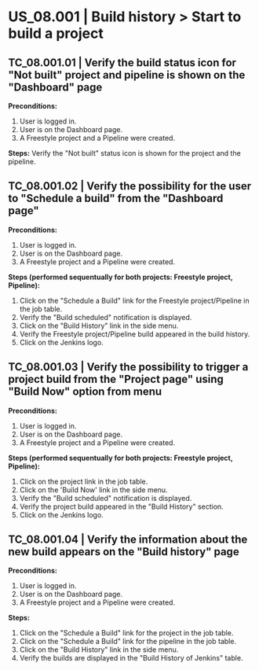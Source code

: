 # US_08.001 | Build history > Start to build a project

## TC_08.001.01 | Verify the build status icon for "Not built" project and pipeline is shown on the "Dashboard" page
**Preconditions:**
1. User is logged in.
2. User is on the Dashboard page.
3. A Freestyle project and a Pipeline were created.

**Steps:**
Verify the "Not built" status icon is shown for the project and the pipeline.




## TC_08.001.02 | Verify the possibility for the user to "Schedule a build" from the "Dashboard page"
**Preconditions:**
1. User is logged in.
2. User is on the Dashboard page.
3. A Freestyle project and a Pipeline were created.

**Steps (performed sequentually for both projects: Freestyle project, Pipeline):**
1. Click on the "Schedule a Build" link for the Freestyle project/Pipeline in the job table.
2. Verify the "Build scheduled" notification is displayed.
3. Click on the "Build History" link in the side menu.
4. Verify the Freestyle project/Pipeline build appeared in the build history.
5. Click on the Jenkins logo.




## TC_08.001.03 | Verify the possibility to trigger a project build from the "Project page" using "Build Now" option from menu
**Preconditions:**
1. User is logged in.
2. User is on the Dashboard page.
3. A Freestyle project and a Pipeline were created.

**Steps (performed sequentually for both projects: Freestyle project, Pipeline):**
1. Click on the project link in the job table.
2. Click on the 'Build Now' link in the side menu.
3. Verify the "Build scheduled" notification is displayed.
4. Verify the project build appeared in the "Build History" section.
5. Click on the Jenkins logo.




## TC_08.001.04 | Verify the information about the new build appears on the "Build history" page
**Preconditions:**
1. User is logged in.
2. User is on the Dashboard page.
3. A Freestyle project and a Pipeline were created.

**Steps:**
1. Click on the "Schedule a Build" link for the project in the job table.
2. Click on the "Schedule a Build" link for the pipeline in the job table.
3. Click on the "Build History" link in the side menu.
4. Verify the builds are displayed in the "Build History of Jenkins" table.